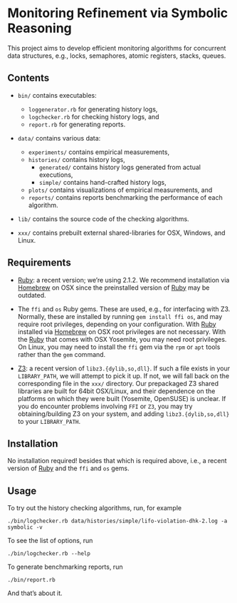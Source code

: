# Monitoring Refinement via Symbolic Reasoning

This project aims to develop efficient monitoring algorithms for concurrent
data structures, e.g., locks, semaphores, atomic registers, stacks, queues.

## Contents

* `bin/` contains executables:
    * `loggenerator.rb` for generating history logs,
    * `logchecker.rb` for checking history logs, and
    * `report.rb` for generating reports.

* `data/` contains various data:
    * `experiments/` contains empirical measurements,
    * `histories/` contains history logs,
        * `generated/` contains history logs generated from actual executions,
        * `simple/` contains hand-crafted history logs,
    * `plots/` contains visualizations of empirical measurements, and
    * `reports/` contains reports benchmarking the performance of each algorithm.

* `lib/` contains the source code of the checking algorithms.

* `xxx/` contains prebuilt external shared-libraries for OSX, Windows, and Linux.

## Requirements

* [Ruby][]: a recent version; we’re using 2.1.2. We recommend installation via [Homebrew] on OSX since the preinstalled version of [Ruby] may be outdated.

* The `ffi` and `os` Ruby gems. These are used, e.g., for interfacing with Z3.
  Normally, these are installed by running `gem install ffi os`, and may
  require root privileges, depending on your configuration. With [Ruby][]
  installed via [Homebrew][] on OSX root privileges are not necessary. With the
  [Ruby][] that comes with OSX Yosemite, you may need root privileges. On
  Linux, you may need to install the `ffi` gem via the `rpm` or `apt` tools
  rather than the `gem` command.

* [Z3][]: a recent version of `libz3.{dylib,so,dll}`. If such a file exists in
  your `LIBRARY_PATH`, we will attempt to pick it up. If not, we will fall back
  on the corresponding file in the `xxx/` directory. Our prepackaged Z3 shared
  libraries are built for 64bit OSX/Linux, and their dependence on the
  platforms on which they were built (Yosemite, OpenSUSE) is unclear. If you do
  encounter problems involving `FFI` or `Z3`, you may try obtaining/building Z3
  on your system, and adding `libz3.{dylib,so,dll}` to your `LIBRARY_PATH`.

[Homebrew]: http://brew.sh
[Ruby]: https://www.ruby-lang.org
[Z3]: http://z3.codeplex.com

## Installation

No installation required! besides that which is required above, i.e., a recent
version of [Ruby] and the `ffi` and `os` gems.

## Usage

To try out the history checking algorithms, run, for example

    ./bin/logchecker.rb data/histories/simple/lifo-violation-dhk-2.log -a symbolic -v

To see the list of options, run

    ./bin/logchecker.rb --help
    
To generate benchmarking reports, run

    ./bin/report.rb

And that’s about it.
